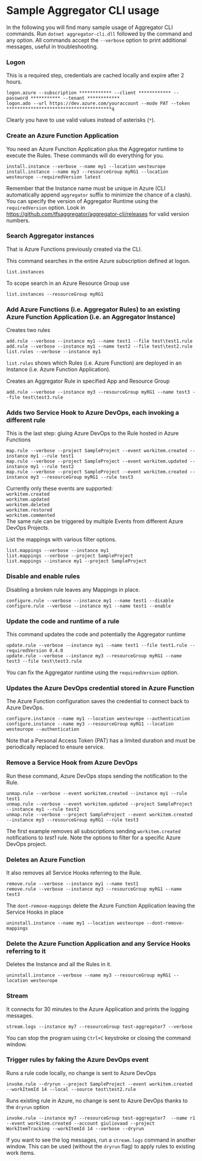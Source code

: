 # Sample Aggregator CLI usage

In the following you will find many sample usage of Aggregator CLI commands.
Run `dotnet aggregator-cli.dll` followed by the command and any option.
All commands accept the `--verbose` option to print additional messages, useful in troubleshooting.


### Logon
This is a required step, credentials are cached locally and expire after 2 hours.
```
logon.azure --subscription ************ --client ************ --password *********** --tenant ************
logon.ado --url https://dev.azure.com/youraccount --mode PAT --token ***************************************q
```
Clearly you have to use valid values instead of asterisks (`*`).


### Create an Azure Function Application
You need an Azure Function Application plus the Aggregator runtime to execute the Rules.
These commands will do everything for you.
```
install.instance --verbose --name my1 --location westeurope
install.instance --name my3 --resourceGroup myRG1 --location westeurope --requiredVersion latest
```
Remember that the Instance name must be unique in Azure (CLI automatically append `aggregator` suffix to minimize the chance of a clash).
You can specify the version of Aggregator Runtime using the `requiredVersion` option.
Look in https://github.com/tfsaggregator/aggregator-cli/releases for valid version numbers.


### Search Aggregator instances
That is Azure Functions previously created via the CLI.

This command searches in the entire Azure subscription defined at logon.
```
list.instances
```

To scope search in an Azure Resource Group use
```
list.instances --resourceGroup myRG1
```


### Add Azure Functions (i.e. Aggregator Rules) to an existing Azure Function Application (i.e. an Aggregator Instance)
Creates two rules
```
add.rule --verbose --instance my1 --name test1 --file test\test1.rule
add.rule --verbose --instance my1 --name test2 --file test\test2.rule
list.rules --verbose --instance my1
```
`list.rules` shows which Rules (i.e. Azure Function) are deployed in an Instance (i.e. Azure Function Application).

Creates an Aggregator Rule in specified App and Resource Group
```
add.rule --verbose --instance my3 --resourceGroup myRG1 --name test3 --file test\test3.rule
```


### Adds two Service Hook to Azure DevOps, each invoking a different rule
This is the last step: gluing Azure DevOps to the Rule hosted in Azure Functions

```
map.rule --verbose --project SampleProject --event workitem.created --instance my1 --rule test1
map.rule --verbose --project SampleProject --event workitem.updated --instance my1 --rule test2
map.rule --verbose --project SampleProject --event workitem.created --instance my3 --resourceGroup myRG1 --rule test3
```
Currently only these events are supported:<br/>
`workitem.created`<br/>
`workitem.updated`<br/>
`workitem.deleted`<br/>
`workitem.restored`<br/>
`workitem.commented`<br/>
The same rule can be triggered by multiple Events from different Azure DevOps Projects.

List the mappings with various filter options.
```
list.mappings --verbose --instance my1
list.mappings --verbose --project SampleProject
list.mappings --instance my1 --project SampleProject
```


### Disable and enable rules
Disabling a broken rule leaves any Mappings in place.
```
configure.rule --verbose --instance my1 --name test1 --disable
configure.rule --verbose --instance my1 --name test1 --enable
```


### Update the code and runtime of a rule
This command updates the code and potentially the Aggregator runtime

```
update.rule --verbose --instance my1 --name test1 --file test1.rule --requiredVersion 0.4.0
update.rule --verbose --instance my3 --resourceGroup myRG1 --name test3 --file test\test3.rule
```
You can fix the Aggregator runtime using the `requiredVersion` option.


### Updates the Azure DevOps credential stored in Azure Function
The Azure Function configuration saves the credential to connect back to Azure DevOps.

```
configure.instance --name my1 --location westeurope --authentication
configure.instance --name my3 --resourceGroup myRG1 --location westeurope --authentication
```
Note that a Personal Access Token (PAT) has a limited duration and must be periodically replaced to ensure service.


### Remove a Service Hook from Azure DevOps
Run these command, Azure DevOps stops sending the notification to the Rule.

```
unmap.rule --verbose --event workitem.created --instance my1 --rule test1
unmap.rule --verbose --event workitem.updated --project SampleProject --instance my1 --rule test2
unmap.rule --verbose --project SampleProject --event workitem.created --instance my3 --resourceGroup myRG1 --rule test3
```
The first example removes all subscriptions sending `workitem.created` notifications to *test1* rule.
Note the options to filter for a specific Azure DevOps project.


### Deletes an Azure Function
It also removes all Service Hooks referring to the Rule.

```
remove.rule --verbose --instance my1 --name test1
remove.rule --verbose --instance my3 --resourceGroup myRG1 --name test3
```

The `dont-remove-mappings` delete the Azure Function Application leaving the Service Hooks in place
```
uninstall.instance --name my1 --location westeurope --dont-remove-mappings
```


### Delete the Azure Function Application and any Service Hooks referring to it
Deletes the Instance and all the Rules in it.
```
uninstall.instance --verbose --name my3 --resourceGroup myRG1 --location westeurope
```


### Stream
It connects for 30 minutes to the Azure Application and prints the logging messages.
```
stream.logs --instance my7 --resourceGroup test-aggregator7 --verbose
```
You can stop the program using `Ctrl+C` keystroke or closing the command window.


### Trigger rules by faking the Azure DevOps event
Runs a rule code locally, no change is sent to Azure DevOps
```
invoke.rule --dryrun --project SampleProject --event workitem.created --workItemId 14 --local --source test\test2.rule
```

Runs existing rule in Azure, no change is sent to Azure DevOps thanks to the `dryrun` option
```
invoke.rule --instance my7 --resourceGroup test-aggregator7  --name r1 --event workitem.created --account giuliovaad --project WorkItemTracking --workItemId 14 --verbose --dryrun
```
If you want to see the log messages, run a `stream.logs` command in another window.
This can be used (without the `dryrun` flag) to apply rules to existing work items.